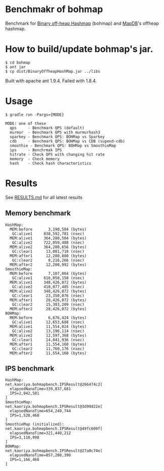 # Benchmakr of bohmap

Benchmark for [Binary off-heap Hashmap](https://github.com/cfelde/BinaryOffheapHashMap) (bohmap) and [MapDB](http://www.mapdb.org/)'s offheap hashmap.

# How to build/update bohmap's jar.

```
$ cd bohmap
$ ant jar
$ cp dist/BinaryOffheapHashMap.jar ../libs
```

Built with apache ant 1.9.4.  Failed with 1.8.4.

# Usage

```
$ gradle run -Pargs={MODE}

MODE: one of these
  qps     - Benchmark QPS (default)
  murmur  - Benchmark QPS with murmurhash3
  sparkey - Benchmark QPS: BOHMap vs Sparkey
  cdb     - Benchmark QPS: BOHMap vs CDB (supend-cdb)
  smoothie - Benchmark QPS: BOHMap vs SmoothieMap
  ips     - Benchrmak IPS
  hitrate - Check QPS with changing hit rate
  memory  - Check memory
  hash    - Check hash characteristics
```

# Results

See [RESULTS.md](./RESULTS.md) for all latest results

## Memory benchmark

```
HashMap:
  MEM:before       3,190,584 (bytes)
   GC:alive1     838,592,781 (nsec)
  MEM:alive1     364,280,504 (bytes)
   GC:alive2     722,059,488 (nsec)
  MEM:alive2     364,280,656 (bytes)
   GC:clear1      13,081,718 (nsec)
  MEM:after1      12,280,880 (bytes)
   GC:clear2       8,216,266 (nsec)
  MEM:after2      12,280,992 (bytes)
SmoothieMap:
  MEM:before       7,107,064 (bytes)
   GC:alive1     616,058,158 (nsec)
  MEM:alive1     348,426,072 (bytes)
   GC:alive2     410,077,485 (nsec)
  MEM:alive2     348,426,072 (bytes)
   GC:clear1      23,350,076 (nsec)
  MEM:after1      28,426,072 (bytes)
   GC:clear2      15,303,209 (nsec)
  MEM:after2      28,426,072 (bytes)
BOHMap:
  MEM:before       6,676,424 (bytes)
   GC:alive1      12,653,688 (nsec)
  MEM:alive1      11,554,024 (bytes)
   GC:alive2      13,196,114 (nsec)
  MEM:alive2      12,597,368 (bytes)
   GC:clear1      14,041,936 (nsec)
  MEM:after1      11,554,160 (bytes)
   GC:clear2      11,760,176 (nsec)
  MEM:after2      11,554,160 (bytes)
```

## IPS benchmark

```
HashMap:
net.kaoriya.bohmapbench.IPSResult@266474c2[
  elapsedNanoTime=339,837,681
  IPS=2,942,581
]
SmoothieMap:
net.kaoriya.bohmapbench.IPSResult@3d99d22e[
  elapsedNanoTime=654,249,744
  IPS=1,528,468
]
SmoothieMap (initialized):
net.kaoriya.bohmapbench.IPSResult@49fc609f[
  elapsedNanoTime=321,440,212
  IPS=3,110,998
]
BOHMap:
net.kaoriya.bohmapbench.IPSResult@27a8c74e[
  elapsedNanoTime=857,288,390
  IPS=1,166,468
]
```
